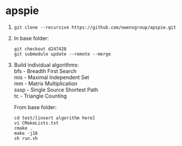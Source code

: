 apspie
======

1. `git clone --recursive https://github.com/owensgroup/apspie.git`
2. In base folder:  
   ```
   git checkout d247428
   git submodule update --remote --merge
   ```
3. Build individual algorithms:  
   bfs - Breadth First Search  
   mis - Maximal Independent Set  
   mm - Matrix Multiplication  
   sssp - Single Source Shortest Path  
   tc - Triangle Counting  

   From base folder:  
   ```
   cd test/[insert algorithm here]  
   vi CMakeLists.txt  
   cmake .  
   make -j16
   sh run.sh
   ```
